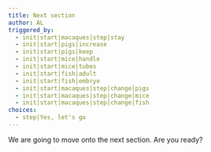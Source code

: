 ```yaml
---
title: Next section
author: AL
triggered_by:
  - init|start|macaques|step|stay
  - init|start|pigs|increase
  - init|start|pigs|keep
  - init|start|mice|handle
  - init|start|mice|tubes
  - init|start|fish|adult
  - init|start|fish|embryo
  - init|start|macaques|step|change|pigs
  - init|start|macaques|step|change|mice
  - init|start|macaques|step|change|fish
choices:
  - step|Yes, let's go
---
```


We are going to move onto the next section. Are you ready?
